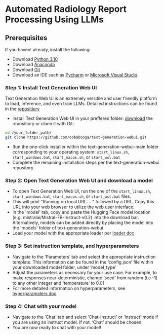 # Automated Radiology Report Processing Using LLMs

## Prerequisites
If you havent already, install the following:
- Download [Python 3.10](https://www.python.org/downloads/)
- Download [Anaconda](https://www.anaconda.com/download)
- Download [Git](https://github.com/git-guides/install-git)
- Download an IDE such as [Pycharm](https://www.jetbrains.com/pycharm/download/?section=windows) or [Microsoft Visual Studio](https://visualstudio.microsoft.com/downloads/).

### Step 1: Install Text Generation Web UI
Text Generation Web UI is an extremely versitile and user friendly platform to load, inference, and even train LLMs. Detailed instructions can be found in the [repositiory](https://github.com/oobabooga/text-generation-webui/tree/main)
- Install Text Generation Web UI in your preffered folder: [download](https://github.com/oobabooga/text-generation-webui/archive/refs/heads/main.zip) the repositiory or clone it with Git:
```bash
cd /your_folder_path/
git clone https://github.com/oobabooga/text-generation-webui.git
```
- Run the one-click installer within the text-generation-webui-main folder corresponding to your operating system: `start_linux.sh`, `start_windows.bat`, `start_macos.sh`, or `start_wsl.bat`
- Complete the remaining installation steps per the text-generation-webui repository.

### Step 2: Open Text Generation Web UI and download a model
- To open Text Generation Web UI, run the one of the `start_linux.sh`, `start_windows.bat`, `start_macos.sh`, or `start_wsl.bat` files.
- This will print "Running on local URL: ..." followed by a URL. Copy this URL into your web browser to utilize the web user interface.
- In the 'model' tab, copy and paste the Hugging Face model location (e.g. mistralai/Mistral-7B-Instruct-v0.2) into the download bar. Alternatively, models can be added directly by placing the model into the 'models' folder of text-generation-webui
- Load your model with the appropriate loader per [loader doc](https://github.com/oobabooga/text-generation-webui/blob/main/docs/04%20-%20Model%20Tab.md)

### Step 3: Set instruction template, and hyperparameters
- Navigate to the ‘Parameters’ tab and select the appropriate instruction template. This information can be found in the ‘config.json’ file within your downloaded model folder, under ‘model_type’
- Adjust the parameters as necessary for your use case. For example, to make responses near-deterministic, change ‘seed’ from random (i.e -1) to any other integer and ‘temperature’ to 0.01
- For more detailed information on hyperparameters, see [hyperparamaters doc](https://github.com/oobabooga/text-generation-webui/blob/main/docs/03%20-%20Parameters%20Tab.md)

### Step 4: Chat with your model
- Navigate to the ‘Chat’ tab and select ‘Chat-Instruct’ or ‘Instruct’ mode if you are using an instruct model. If not, ‘Chat’ should be chosen.
- You are now ready to chat with your model!


